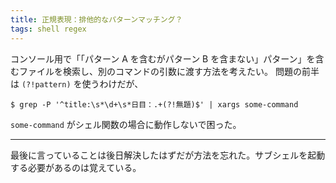 ```yaml
---
title: 正規表現：排他的なパターンマッチング？
tags: shell regex
---
```


コンソール用で「「パターン A を含むがパターン B を含まない」パターン」を含むファイルを検索し、別のコマンドの引数に渡す方法を考えたい。
問題の前半は `(?!pattern)` を使うわけだが、

```shell
$ grep -P '^title:\s*\d+\s*日目：.+(?!無題)$' | xargs some-command
```

`some-command` がシェル関数の場合に動作しないで困った。

----

最後に言っていることは後日解決したはずだが方法を忘れた。サブシェルを起動する必要があるのは覚えている。
